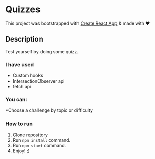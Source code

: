 # Quizzes

This project was bootstrapped with [Create React App](https://github.com/facebook/create-react-app) & made with ♥

## Description

Test yourself by doing some quizz.

### I have used

- Custom hooks
- IntersectionObserver api
- fetch api

### You can:

\*Choose a challenge by topic or difficulty

### How to run

1. Clone repository
2. Run `npm install` command.
3. Run `npm start` command.
4. Enjoy! ;)
